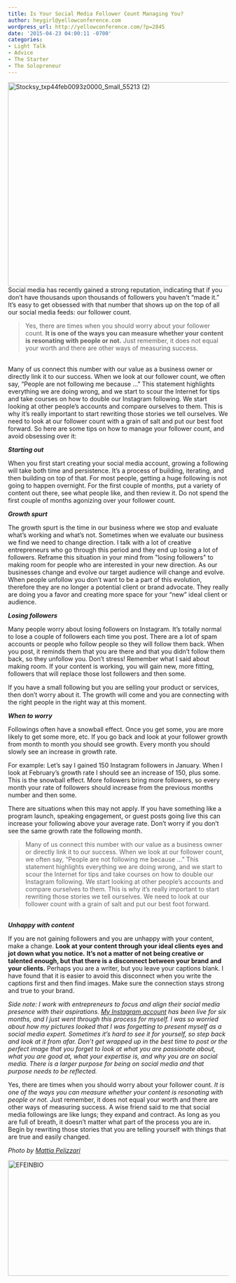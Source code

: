 ```yaml
---
title: Is Your Social Media Follower Count Managing You?
author: heygirl@yellowconference.com
wordpress_url: http://yellowconference.com/?p=2845
date: '2015-04-23 04:00:11 -0700'
categories:
- Light Talk
- Advice
- The Starter
- The Solopreneur
---
```

<p><a href="http://yellowconference.com/wp-content/uploads/2015/04/Stocksy_txp44feb0093z0000_Small_55213-2.jpg"><img class="aligncenter size-full wp-image-2846" src="http://yellowconference.com/wp-content/uploads/2015/04/Stocksy_txp44feb0093z0000_Small_55213-2.jpg" alt="Stocksy_txp44feb0093z0000_Small_55213 (2)" width="700" height="466" /></a>Social media has recently gained a strong reputation, indicating that if you don&rsquo;t have thousands upon thousands of followers you haven&rsquo;t &ldquo;made it.&rdquo; It&rsquo;s easy to get obsessed with that number that shows up on the top of all our social media feeds: our follower count.</p>
<blockquote><p>Yes, there are times when you should worry about your follower count. <strong>It is one of the ways you can measure whether your content is resonating with people or not.</strong> Just remember, it does not equal your worth and there are other ways of measuring success.</blockquote><br />
Many of us connect this number with our value as a business owner or directly link it to our success. When we look at our follower count, we often say, &ldquo;People are not following me because &hellip;&rdquo; This statement highlights everything we are doing wrong, and we start to scour the Internet for tips and take courses on how to double our Instagram following. We start looking at other people&rsquo;s accounts and compare ourselves to them. This is why it&rsquo;s really important to start rewriting those stories we tell ourselves. We need to look at our follower count with a grain of salt and put our best foot forward. So here are some tips on how to manage your follower count, and avoid obsessing over it:</p>
<p><strong><em>Starting out</em></strong></p>
<p>When you first start creating your social media account, growing a following will take both time and persistence. It&rsquo;s a process of building, iterating, and then building on top of that. For most people, getting a huge following is not going to happen overnight. For the first couple of months, put a variety of content out there, see what people like, and then review it. Do not spend the first couple of months agonizing over your follower count.</p>
<p><strong><em>Growth spurt</em></strong></p>
<p>The growth spurt is the time in our business where we stop and evaluate what&rsquo;s working and what&rsquo;s not. Sometimes when we evaluate our business we find we need to change direction. I talk with a lot of creative entrepreneurs who go through this period and they end up losing a lot of followers. Reframe this situation in your mind from "losing followers" to making room for people who are interested in your new direction. As our businesses change and evolve our target audience will change and evolve. When people unfollow you don&rsquo;t want to be a part of this evolution, therefore they are no longer a potential client or brand advocate. They really are doing you a favor and creating more space for your &ldquo;new&rdquo; ideal client or audience.</p>
<p><strong><em>Losing followers</em></strong></p>
<p>Many people worry about losing followers on Instagram. It&rsquo;s totally normal to lose a couple of followers each time you post. There are a lot of spam accounts or people who follow people so they will follow them back. When you post, it reminds them that you are there and that you didn&rsquo;t follow them back, so they unfollow you. Don&rsquo;t stress! Remember what I said about making room. If your content is working, you will gain new, more fitting, followers that will replace those lost followers and then some.</p>
<p>If you have a small following but you are selling your product or services, then don&rsquo;t worry about it. The growth will come and you are connecting with the right people in the right way at this moment.</p>
<p><strong><em>When to worry</em></strong></p>
<p>Followings often have a snowball effect. Once you get some, you are more likely to get some more, etc. If you go back and look at your follower growth from month to month you should see growth. Every month you should slowly see an increase in growth rate.</p>
<p>For example: Let&rsquo;s say I gained 150 Instagram followers in January. When I look at February&rsquo;s growth rate I should see an increase of 150, plus some. This is the snowball effect. More followers bring more followers, so every month your rate of followers should increase from the previous months number and then some.</p>
<p>There are situations when this may not apply. If you have something like a program launch, speaking engagement, or guest posts going live this can increase your following above your average rate. Don&rsquo;t worry if you don&rsquo;t see the same growth rate the following month.</p>
<blockquote><p>Many of us connect this number with our value as a business owner or directly link it to our success. When we look at our follower count, we often say, &ldquo;People are not following me because &hellip;&rdquo; This statement highlights everything we are doing wrong, and we start to scour the Internet for tips and take courses on how to double our Instagram following. We start looking at other people&rsquo;s accounts and compare ourselves to them. This is why it&rsquo;s really important to start rewriting those stories we tell ourselves. We need to look at our follower count with a grain of salt and put our best foot forward.</blockquote><br />
<strong><em>Unhappy with content</em></strong></p>
<p>If you are not gaining followers and you are unhappy with your content, make a change. <strong>Look at your content through your ideal clients eyes and jot down what you notice.</strong> <strong>It&rsquo;s not a matter of not being creative or talented enough, but that there is a disconnect between your brand and your clients.</strong> Perhaps you are a writer, but you leave your captions blank. I have found that it is easier to avoid this disconnect when you write the captions first and then find images. Make sure the connection stays strong and true to your brand.</p>
<p><em>Side note: I work with entrepreneurs to focus and align their social media presence with their aspirations. <a href="https://instagram.com/iteratesocial/%20" target="_blank">My Instagram account</a> has been live for six months, and I just went through this process for myself. I was so worried about how my pictures looked that I was forgetting to present myself as a social media expert. Sometimes it&rsquo;s hard to see it for yourself, so step back and look at it from afar. Don&rsquo;t get wrapped up in the best time to post or the perfect image that you forget to look at what you are passionate about, what you are good at, what your expertise is, and why you are on social media. There is a larger purpose for being on social media and that purpose needs to be reflected.</em></p>
<p>Yes, there are times when you should worry about your follower count. <em>It is one of the ways you can measure whether your content is resonating with people or not.</em> Just remember, it does not equal your worth and there are other ways of measuring success. A wise friend said to me that social media followings are like lungs; they expand and contract. As long as you are full of breath, it doesn&rsquo;t matter what part of the process you are in. Begin by rewriting those stories that you are telling yourself with things that are true and easily changed.</p>
<p><i>Photo by <a href="http://www.mattiapelizzari.com/" target="_blank">Mattia Pelizzari</a></i></p>
<p><a href="http://www.iteratesocial.com/" target="_blank"><img class="aligncenter size-full wp-image-2847" src="http://yellowconference.com/wp-content/uploads/2015/04/EFEINBIO.jpg" alt="EFEINBIO" width="700" height="264" /></a></p>
